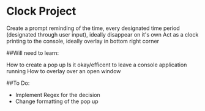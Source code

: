 # Clock Project

Create a prompt reminding of the time, every designated time period (designated through user input), ideally disappear on it's own
Act as a clock printing to the console, ideally overlay in bottom right corner

##Will need to learn:

How to create a pop up
Is it okay/efficent to leave a console application running
How to overlay over an open window

##To Do:

 - Implement Regex for the decision
 - Change formatting of the pop up
 

